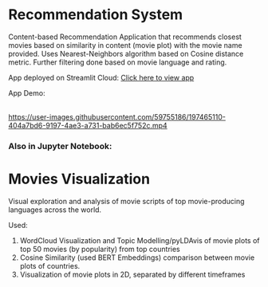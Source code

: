 # Recommendation System

Content-based Recommendation Application that recommends closest movies based on similarity in content (movie plot) with the movie name provided.
Uses Nearest-Neighbors algorithm based on Cosine distance metric. Further filtering done based on movie language and rating. <br>

App deployed on Streamlit Cloud:
<a href='https://ayanatherate-world-movies-recomme-movies-recommender-app-ihtpdo.streamlitapp.com/'>Click here to view app</a>


App Demo:
<br>
<br>


https://user-images.githubusercontent.com/59755186/197465110-404a7bd6-9197-4ae3-a731-bab6ec5f752c.mp4










<h3> Also in Jupyter Notebook: </h3>

# Movies Visualization
Visual exploration and analysis of movie scripts of top movie-producing languages across the world.

Used:
1) WordCloud Visualization and Topic Modelling/pyLDAvis of movie plots of top 50 movies (by popularity) from top countries
2) Cosine Similarity (used BERT Embeddings) comparison between movie plots of countries.
3) Visualization of movie plots in 2D, separated by different timeframes


